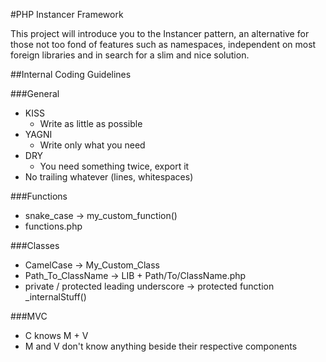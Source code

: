 #PHP Instancer Framework

This project will introduce you to the Instancer pattern, an alternative for those not
too fond of features such as namespaces, independent on most foreign libraries and in
search for a slim and nice solution.

##Internal Coding Guidelines

###General
- KISS
    - Write as little as possible
- YAGNI
    - Write only what you need
- DRY
    - You need something twice, export it
- No trailing whatever (lines, whitespaces)

###Functions
- snake_case &rarr; my_custom_function()
- functions.php

###Classes
- CamelCase &rarr; My_Custom_Class
- Path_To_ClassName -> LIB + Path/To/ClassName.php
- private / protected leading underscore &rarr; protected function _internalStuff()

###MVC
- C knows M + V
- M and V don't know anything beside their respective components
